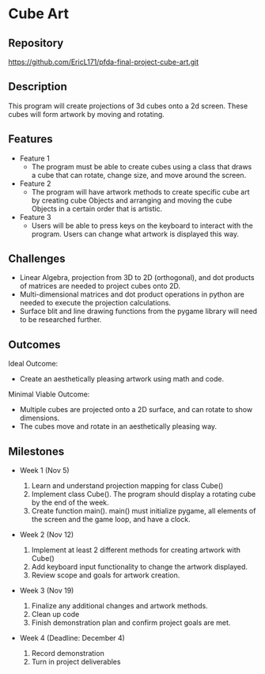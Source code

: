 # Cube Art

## Repository
https://github.com/EricL171/pfda-final-project-cube-art.git

## Description
This program will create projections of 3d cubes onto a 2d screen. These cubes will form artwork by moving and rotating.

## Features
- Feature 1
	- The program must be able to create cubes using a class that draws a cube that can rotate, change size, and move around the screen.
- Feature 2
	- The program will have artwork methods to create specific cube art by creating cube Objects and arranging and moving the cube Objects in a certain order that is artistic.
- Feature 3
	- Users will be able to press keys on the keyboard to interact with the program. Users can change what artwork is displayed this way.

## Challenges
- Linear Algebra, projection from 3D to 2D (orthogonal), and dot products of matrices are needed to project cubes onto 2D.
- Multi-dimensional matrices and dot product operations in python are needed to execute the projection calculations.
- Surface blit and line drawing functions from the pygame library will need to be researched further.

## Outcomes
Ideal Outcome:
- Create an aesthetically pleasing artwork using math and code.

Minimal Viable Outcome:
- Multiple cubes are projected onto a 2D surface, and can rotate to show dimensions.
- The cubes move and rotate in an aesthetically pleasing way.

## Milestones

- Week 1 (Nov 5)
  1. Learn and understand projection mapping for class Cube()
  2. Implement class Cube(). The program should display a rotating cube by the end of the week.
  2. Create function main(). main() must initialize pygame, all elements of the screen and the game loop, and have a clock.

- Week 2 (Nov 12)
  1. Implement at least 2 different methods for creating artwork with Cube()
  2. Add keyboard input functionality to change the artwork displayed.
  3. Review scope and goals for artwork creation.

- Week 3 (Nov 19)
  1. Finalize any additional changes and artwork methods.
  2. Clean up code
  3. Finish demonstration plan and confirm project goals are met.

- Week 4 (Deadline: December 4)
  1. Record demonstration
  2. Turn in project deliverables

